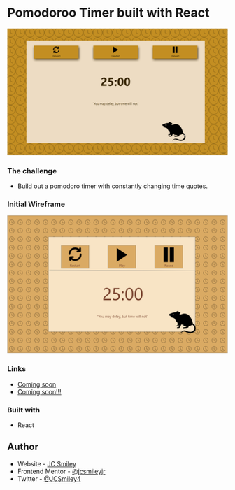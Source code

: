 # Pomodoroo Timer built with React

![Final Outcome](./src/image/final-release.gif)

### The challenge

- Build out a pomodoro timer with constantly changing time quotes.

### Initial Wireframe
![Wireframe of project](./src/image/desktop-A4-new.png)

### Links

- [Coming soon](https://jcsmileyjr.github.io/Time-Tracking-Dashboard/)
- [Coming soon!!!](https://dev.to/jcsmileyjr/frontend-challenge-12-time-tracking-dashboard-jdc)

### Built with

- React

## Author

- Website - [JC Smiley](https://www.jcsmileyjr.com)
- Frontend Mentor - [@jcsmileyjr](https://www.frontendmentor.io/profile/jcsmileyjr)
- Twitter - [@JCSmiley4](https://twitter.com/JCSmiley4)
